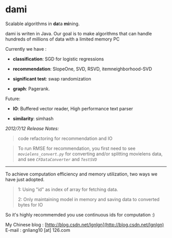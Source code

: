 
**dami**
========

Scalable algorithms in **da**ta **mi**ning.

dami is writen in Java. Our goal is to make algorithms that can handle hundreds of millions of data with a limited memory PC 


Currently we have : 

- **classification**: 
SGD for logistic regressions
	
- **recommendation**:
    SlopeOne, SVD, RSVD, itemneighborhood-SVD
	
- **significant test**:
 swap randomization

- **graph**:
    Pagerank.

Future:

- **IO**:
	Buffered vector reader, High performance text parser

- **similarity**:
    simhash 


*2012/7/12 Release Notes:*



>code refactoring for recommendation and IO

>To run RMSE for recommendation, you first need to see *`movielens_convert.py`* for converting and/or splitting movielens data, and see *`CFDataConverter`* and *`TestSVD`*

----------
To achieve computation efficiency and memory utilization, two ways we have just adopted.
 
> 1: Using "id" as index of array for fetching data.
> 
> 2: Only maintaining model in memory and saving data to converted bytes for IO

So it's highly recommemded you use continuous ids for computation :)

My Chinese blog : [http://blog.csdn.net/lgnlgn](http://blog.csdn.net/lgnlgn)      
E-mail : gnliang10 [at] 126.com